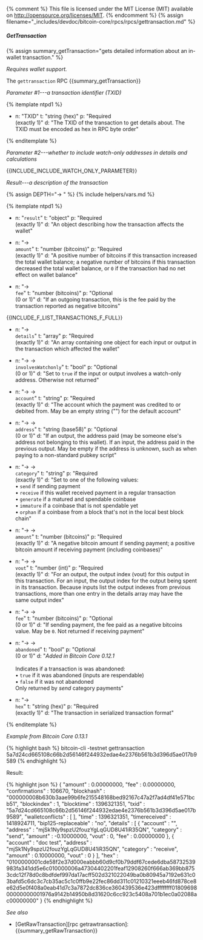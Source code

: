 {% comment %}
This file is licensed under the MIT License (MIT) available on
http://opensource.org/licenses/MIT.
{% endcomment %}
{% assign filename="_includes/devdoc/bitcoin-core/rpcs/rpcs/gettransaction.md" %}

##### GetTransaction

{% assign summary_getTransaction="gets detailed information about an in-wallet transaction." %}

*Requires wallet support.*

The `gettransaction` RPC {{summary_getTransaction}}

*Parameter #1---a transaction identifier (TXID)*

{% itemplate ntpd1 %}
- n: "TXID"
  t: "string (hex)"
  p: "Required<br>(exactly 1)"
  d: "The TXID of the transaction to get details about.  The TXID must be encoded as hex in RPC byte order"

{% enditemplate %}

*Parameter #2---whether to include watch-only addresses in details and calculations*

{{INCLUDE_INCLUDE_WATCH_ONLY_PARAMETER}}

*Result---a description of the transaction*

{% assign DEPTH="→ " %}
{% include helpers/vars.md %}

{% itemplate ntpd1 %}
- n: "`result`"
  t: "object"
  p: "Required<br>(exactly 1)"
  d: "An object describing how the transaction affects the wallet"

- n: "→<br>`amount`"
  t: "number (bitcoins)"
  p: "Required<br>(exactly 1)"
  d: "A positive number of bitcoins if this transaction increased the total wallet balance; a negative number of bitcoins if this transaction decreased the total wallet balance, or `0` if the transaction had no net effect on wallet balance"

- n: "→<br>`fee`"
  t: "number (bitcoins)"
  p: "Optional<br>(0 or 1)"
  d: "If an outgoing transaction, this is the fee paid by the transaction reported as negative bitcoins"

{{INCLUDE_F_LIST_TRANSACTIONS_F_FULL}}
- n: "→<br>`details`"
  t: "array"
  p: "Required<br>(exactly 1)"
  d: "An array containing one object for each input or output in the transaction which affected the wallet"

- n: "→ → <br>`involvesWatchonly`"
  t: "bool"
  p: "Optional<br>(0 or 1)"
  d: "Set to `true` if the input or output involves a watch-only address.  Otherwise not returned"

- n: "→ →<br>`account`"
  t: "string"
  p: "Required<br>(exactly 1)"
  d: "The account which the payment was credited to or debited from.  May be an empty string (\"\") for the default account"

- n: "→ →<br>`address`"
  t: "string (base58)"
  p: "Optional<br>(0 or 1)"
  d: "If an output, the address paid (may be someone else's address not belonging to this wallet).  If an input, the address paid in the previous output.  May be empty if the address is unknown, such as when paying to a non-standard pubkey script"

- n: "→ →<br>`category`"
  t: "string"
  p: "Required<br>(exactly 1)"
  d: "Set to one of the following values:<br>• `send` if sending payment<br>• `receive` if this wallet received payment in a regular transaction<br>• `generate` if a matured and spendable coinbase<br>• `immature` if a coinbase that is not spendable yet<br>• `orphan` if a coinbase from a block that's not in the local best block chain"

- n: "→ →<br>`amount`"
  t: "number (bitcoins)"
  p: "Required<br>(exactly 1)"
  d: "A negative bitcoin amount if sending payment; a positive bitcoin amount if receiving payment (including coinbases)"

- n: "→ →<br>`vout`"
  t: "number (int)"
  p: "Required<br>(exactly 1)"
  d: "For an output, the output index (vout) for this output in this transaction.  For an input, the output index for the output being spent in its transaction.  Because inputs list the output indexes from previous transactions, more than one entry in the details array may have the same output index"

- n: "→ →<br>`fee`"
  t: "number (bitcoins)"
  p: "Optional<br>(0 or 1)"
  d: "If sending payment, the fee paid as a negative bitcoins value.  May be `0`.  Not returned if receiving payment"

- n: "→ →<br>`abandoned`"
  t: "bool"
  p: "Optional<br>(0 or 1)"
  d: "*Added in Bitcoin Core 0.12.1*<br><br>Indicates if a transaction is was abandoned:<br>• `true` if it was abandoned (inputs are respendable)<br>• `false`  if it was not abandoned<br>Only returned by *send* category payments"
  
- n: "→<br>`hex`"
  t: "string (hex)"
  p: "Required<br>(exactly 1)"
  d: "The transaction in serialized transaction format"

{% enditemplate %}

*Example from Bitcoin Core 0.13.1*

{% highlight bash %}
bitcoin-cli -testnet gettransaction \
  5a7d24cd665108c66b2d56146f244932edae4e2376b561b3d396d5ae017b9589
{% endhighlight %}

Result:

{% highlight json %}
{
    "amount" : 0.00000000,
    "fee" : 0.00000000,
    "confirmations" : 106670,
    "blockhash" : "000000008b630b3aae99b6fe215548168bed92167c47a2f7ad4df41e571bcb51",
    "blockindex" : 1,
    "blocktime" : 1396321351,
    "txid" : "5a7d24cd665108c66b2d56146f244932edae4e2376b561b3d396d5ae017b9589",
    "walletconflicts" : [
    ],
    "time" : 1396321351,
    "timereceived" : 1418924711,
    "bip125-replaceable" : "no",
    "details" : [
        {
            "account" : "",
            "address" : "mjSk1Ny9spzU2fouzYgLqGUD8U41iR35QN",
            "category" : "send",
            "amount" : -0.10000000,
            "vout" : 0,
            "fee" : 0.00000000
        },
        {
            "account" : "doc test",
            "address" : "mjSk1Ny9spzU2fouzYgLqGUD8U41iR35QN",
            "category" : "receive",
            "amount" : 0.10000000,
            "vout" : 0
        }
    ],
    "hex" : "0100000001cde58f2e37d000eabbb60d9cf0b79ddf67cede6dba58732539983fa341dd5e6c010000006a47304402201feaf12908260f666ab369bb8753cdc12f78d0c8bdfdef997da17acff502d321022049ba0b80945a7192e631c03bafd5c6dc3c7cb35ac5c1c0ffb9e22fec86dd311c01210321eeeb46fd878ce8e62d5e0f408a0eab41d7c3a7872dc836ce360439536e423dffffffff0180969800000000001976a9142b14950b8d31620c6cc923c5408a701b1ec0a02088ac00000000"
}
{% endhighlight %}

*See also*

* [GetRawTransaction][rpc getrawtransaction]: {{summary_getRawTransaction}}

